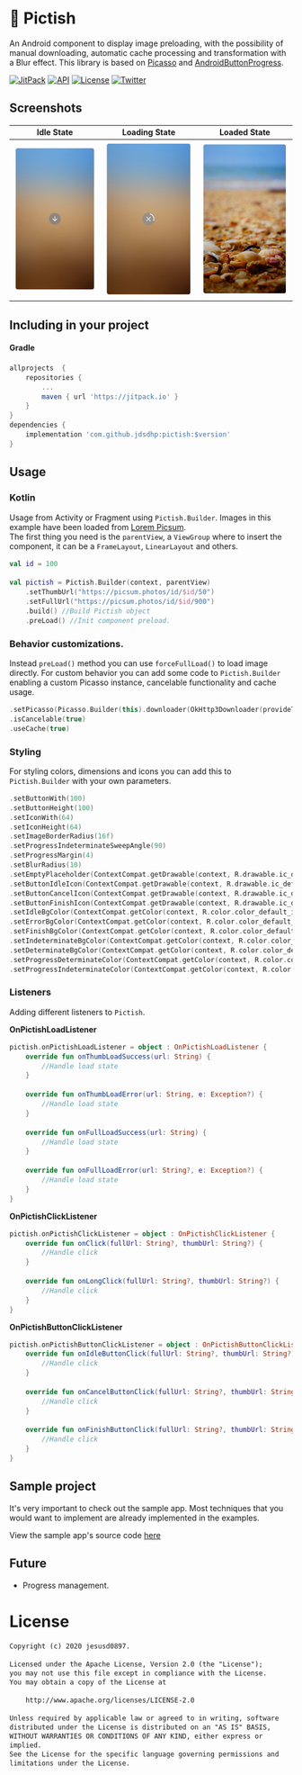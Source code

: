🎨 Pictish
=======
An Android component to display image preloading, with the possibility of manual downloading, automatic cache processing and transformation with a Blur effect.
This library is based on [Picasso](https://github.com/square/picasso) and [AndroidButtonProgress](https://github.com/abdularis/AndroidButtonProgress).

[![JitPack](https://jitpack.io/v/jdsdhp/pictish.svg)](https://jitpack.io/#jdsdhp/pictish) 
[![API](https://img.shields.io/badge/API-17%2B-red.svg?style=flat)](https://android-arsenal.com/api?level=17) 
[![License](https://img.shields.io/badge/License-Apache%202.0-blue.svg)](https://opensource.org/licenses/Apache-2.0)
[![Twitter](https://img.shields.io/badge/Twitter-@jdsdhp-9C27B0.svg)](https://twitter.com/jdsdhp)

## Screenshots
Idle State | Loading State | Loaded State
:-:|:-:|:-:
![](art/art-01.jpg) | ![](art/art-02.jpg) | ![](art/art-03.jpg)

## Including in your project

#### Gradle

```gradle
allprojects  {
    repositories {
        ...
        maven { url 'https://jitpack.io' }
    }
}
dependencies {
    implementation 'com.github.jdsdhp:pictish:$version'
}
```

## Usage

### Kotlin
Usage from Activity or Fragment using `Pictish.Builder`.  Images in this example have been loaded from [Lorem Picsum](https://picsum.photos).<br>
The first thing you need is the `parentView`, a `ViewGroup` where to insert the component, it can be a `FrameLayout`, `LinearLayout` and others.
```kotlin
val id = 100

val pictish = Pictish.Builder(context, parentView)
    .setThumbUrl("https://picsum.photos/id/$id/50")
    .setFullUrl("https://picsum.photos/id/$id/900")
    .build() //Build Pictish object
    .preLoad() //Init component preload.
```

### Behavior customizations.
Instead `preLoad()` method you can use `forceFullLoad()` to load image directly.
For custom behavior you can add some code to `Pictish.Builder` enabling a custom Picasso instance, cancelable functionality and cache usage.
```kotlin
.setPicasso(Picasso.Builder(this).downloader(OkHttp3Downloader(provideTrustingOkHttp())).build())
.isCancelable(true)
.useCache(true)
```

### Styling
For styling colors, dimensions and icons you can add this to `Pictish.Builder` with your own parameters.
```kotlin
.setButtonWith(100)
.setButtonHeight(100)
.setIconWith(64)
.setIconHeight(64)
.setImageBorderRadius(16f)
.setProgressIndeterminateSweepAngle(90)
.setProgressMargin(4)
.setBlurRadius(10)
.setEmptyPlaceholder(ContextCompat.getDrawable(context, R.drawable.ic_default_placeholder))
.setButtonIdleIcon(ContextCompat.getDrawable(context, R.drawable.ic_default_idle_icon))
.setButtonCancelIcon(ContextCompat.getDrawable(context, R.drawable.ic_default_cancel_icon))
.setButtonFinishIcon(ContextCompat.getDrawable(context, R.drawable.ic_default_finish_icon))
.setIdleBgColor(ContextCompat.getColor(context, R.color.color_default_idle_background))
.setErrorBgColor(ContextCompat.getColor(context, R.color.color_default_error_background))
.setFinishBgColor(ContextCompat.getColor(context, R.color.color_default_finish_background))
.setIndeterminateBgColor(ContextCompat.getColor(context, R.color.color_default_indeterminate_background))
.setDeterminateBgColor(ContextCompat.getColor(context, R.color.color_default_determinate_background))
.setProgressDeterminateColor(ContextCompat.getColor(context, R.color.color_default_determinate_progress))
.setProgressIndeterminateColor(ContextCompat.getColor(context, R.color.color_default_indeterminate_progress))
```

### Listeners
Adding different listeners to `Pictish`.

**OnPictishLoadListener**
```kotlin
pictish.onPictishLoadListener = object : OnPictishLoadListener {
    override fun onThumbLoadSuccess(url: String) {
        //Handle load state
    }

    override fun onThumbLoadError(url: String, e: Exception?) {
        //Handle load state
    }

    override fun onFullLoadSuccess(url: String) {
        //Handle load state
    }

    override fun onFullLoadError(url: String?, e: Exception?) {
        //Handle load state
    }
}
```
**OnPictishClickListener**
```kotlin
pictish.onPictishClickListener = object : OnPictishClickListener {
    override fun onClick(fullUrl: String?, thumbUrl: String?) {
        //Handle click
    }

    override fun onLongClick(fullUrl: String?, thumbUrl: String?) {
        //Handle click
    }
}
```
**OnPictishButtonClickListener**
```kotlin
pictish.onPictishButtonClickListener = object : OnPictishButtonClickListener {
    override fun onIdleButtonClick(fullUrl: String?, thumbUrl: String?) {
        //Handle click
    }

    override fun onCancelButtonClick(fullUrl: String?, thumbUrl: String?) {
        //Handle click
    }

    override fun onFinishButtonClick(fullUrl: String?, thumbUrl: String?) {
        //Handle click
    }
}
```

## Sample project
It's very important to check out the sample app. Most techniques that you would want to implement are already implemented in the examples.

View the sample app's source code [here](https://github.com/jdsdhp/pictish/tree/master/app)

## Future
- Progress management.

License
=======

    Copyright (c) 2020 jesusd0897.
    
    Licensed under the Apache License, Version 2.0 (the "License");
    you may not use this file except in compliance with the License.
    You may obtain a copy of the License at
    
        http://www.apache.org/licenses/LICENSE-2.0
    
    Unless required by applicable law or agreed to in writing, software
    distributed under the License is distributed on an "AS IS" BASIS,
    WITHOUT WARRANTIES OR CONDITIONS OF ANY KIND, either express or implied.
    See the License for the specific language governing permissions and
    limitations under the License.